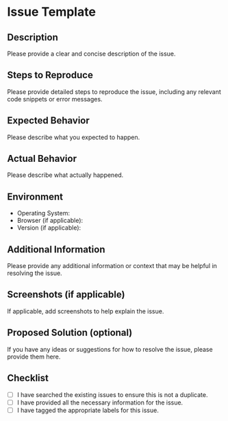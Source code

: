 # Issue Template

## Description

Please provide a clear and concise description of the issue.

## Steps to Reproduce

Please provide detailed steps to reproduce the issue, including any relevant code snippets or error messages.

## Expected Behavior

Please describe what you expected to happen.

## Actual Behavior

Please describe what actually happened.

## Environment

- Operating System:
- Browser (if applicable):
- Version (if applicable):

## Additional Information

Please provide any additional information or context that may be helpful in resolving the issue.

## Screenshots (if applicable)

If applicable, add screenshots to help explain the issue.

## Proposed Solution (optional)

If you have any ideas or suggestions for how to resolve the issue, please provide them here.

## Checklist

- [ ] I have searched the existing issues to ensure this is not a duplicate.
- [ ] I have provided all the necessary information for the issue.
- [ ] I have tagged the appropriate labels for this issue.
